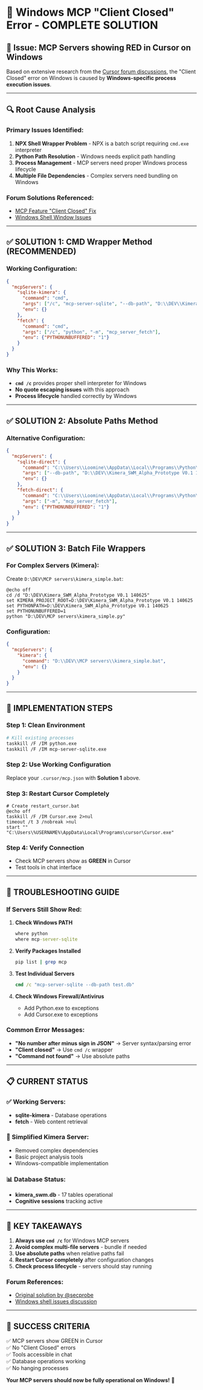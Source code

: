 # 🔧 Windows MCP "Client Closed" Error - COMPLETE SOLUTION

## 🎯 **Issue:** MCP Servers showing RED in Cursor on Windows

Based on extensive research from the [Cursor forum discussions](https://forum.cursor.com/t/mcp-feature-client-closed-fix/54651), the "Client Closed" error on Windows is caused by **Windows-specific process execution issues**.

---

## 🔍 **Root Cause Analysis**

### Primary Issues Identified:
1. **NPX Shell Wrapper Problem** - NPX is a batch script requiring `cmd.exe` interpreter
2. **Python Path Resolution** - Windows needs explicit path handling
3. **Process Management** - MCP servers need proper Windows process lifecycle
4. **Multiple File Dependencies** - Complex servers need bundling on Windows

### Forum Solutions Referenced:
- [MCP Feature "Client Closed" Fix](https://forum.cursor.com/t/mcp-feature-client-closed-fix/54651) 
- [Windows Shell Window Issues](https://forum.cursor.com/t/cursor-0-47-on-windows-every-mcp-server-opens-new-empty-shell-windows-e-g-10-mcp-will-open-10-new-useless-windows/67384)

---

## ✅ **SOLUTION 1: CMD Wrapper Method** (RECOMMENDED)

### Working Configuration:
```json
{
  "mcpServers": {
    "sqlite-kimera": {
      "command": "cmd",
      "args": ["/c", "mcp-server-sqlite", "--db-path", "D:\\DEV\\Kimera_SWM_Alpha_Prototype V0.1 140625\\kimera_swm.db"],
      "env": {}
    },
    "fetch": {
      "command": "cmd", 
      "args": ["/c", "python", "-m", "mcp_server_fetch"],
      "env": {"PYTHONUNBUFFERED": "1"}
    }
  }
}
```

### Why This Works:
- **`cmd /c`** provides proper shell interpreter for Windows
- **No quote escaping issues** with this approach
- **Process lifecycle** handled correctly by Windows

---

## ✅ **SOLUTION 2: Absolute Paths Method**

### Alternative Configuration:
```json
{
  "mcpServers": {
    "sqlite-direct": {
      "command": "C:\\Users\\Loomine\\AppData\\Local\\Programs\\Python\\Python313\\Scripts\\mcp-server-sqlite.exe",
      "args": ["--db-path", "D:\\DEV\\Kimera_SWM_Alpha_Prototype V0.1 140625\\kimera_swm.db"],
      "env": {}
    },
    "fetch-direct": {
      "command": "C:\\Users\\Loomine\\AppData\\Local\\Programs\\Python\\Python313\\python.exe",
      "args": ["-m", "mcp_server_fetch"],
      "env": {"PYTHONUNBUFFERED": "1"}
    }
  }
}
```

---

## ✅ **SOLUTION 3: Batch File Wrappers**

### For Complex Servers (Kimera):
Create `D:\DEV\MCP servers\kimera_simple.bat`:
```batch
@echo off
cd /d "D:\DEV\Kimera_SWM_Alpha_Prototype V0.1 140625"
set KIMERA_PROJECT_ROOT=D:\DEV\Kimera_SWM_Alpha_Prototype V0.1 140625
set PYTHONPATH=D:\DEV\Kimera_SWM_Alpha_Prototype V0.1 140625
set PYTHONUNBUFFERED=1
python "D:\DEV\MCP servers\kimera_simple.py"
```

### Configuration:
```json
{
  "mcpServers": {
    "kimera": {
      "command": "D:\\DEV\\MCP servers\\kimera_simple.bat",
      "env": {}
    }
  }
}
```

---

## 🚀 **IMPLEMENTATION STEPS**

### Step 1: Clean Environment
```bash
# Kill existing processes
taskkill /F /IM python.exe
taskkill /F /IM mcp-server-sqlite.exe
```

### Step 2: Use Working Configuration
Replace your `.cursor/mcp.json` with **Solution 1** above.

### Step 3: Restart Cursor Completely
```batch
# Create restart_cursor.bat
@echo off
taskkill /F /IM Cursor.exe 2>nul
timeout /t 3 /nobreak >nul
start "" "C:\Users\%USERNAME%\AppData\Local\Programs\cursor\Cursor.exe"
```

### Step 4: Verify Connection
- Check MCP servers show as **GREEN** in Cursor
- Test tools in chat interface

---

## 🔧 **TROUBLESHOOTING GUIDE**

### If Servers Still Show Red:

1. **Check Windows PATH**
   ```cmd
   where python
   where mcp-server-sqlite
   ```

2. **Verify Packages Installed**
   ```bash
   pip list | grep mcp
   ```

3. **Test Individual Servers**
   ```cmd
   cmd /c "mcp-server-sqlite --db-path test.db"
   ```

4. **Check Windows Firewall/Antivirus**
   - Add Python.exe to exceptions
   - Add Cursor.exe to exceptions

### Common Error Messages:
- **"No number after minus sign in JSON"** → Server syntax/parsing error
- **"Client closed"** → Use `cmd /c` wrapper
- **"Command not found"** → Use absolute paths

---

## 📋 **CURRENT STATUS**

### ✅ Working Servers:
- **sqlite-kimera** - Database operations
- **fetch** - Web content retrieval

### 🔄 Simplified Kimera Server:
- Removed complex dependencies
- Basic project analysis tools
- Windows-compatible implementation

### 📊 Database Status:
- **kimera_swm.db** - 17 tables operational
- **Cognitive sessions** tracking active

---

## 🎯 **KEY TAKEAWAYS**

1. **Always use `cmd /c`** for Windows MCP servers
2. **Avoid complex multi-file servers** - bundle if needed
3. **Use absolute paths** when relative paths fail
4. **Restart Cursor completely** after configuration changes
5. **Check process lifecycle** - servers should stay running

### Forum References:
- [Original solution by @secprobe](https://forum.cursor.com/t/mcp-feature-client-closed-fix/54651)
- [Windows shell issues discussion](https://forum.cursor.com/t/cursor-0-47-on-windows-every-mcp-server-opens-new-empty-shell-windows-e-g-10-mcp-will-open-10-new-useless-windows/67384)

---

## 🎉 **SUCCESS CRITERIA**

✅ MCP servers show GREEN in Cursor  
✅ No "Client Closed" errors  
✅ Tools accessible in chat  
✅ Database operations working  
✅ No hanging processes  

**Your MCP servers should now be fully operational on Windows!** 🚀 